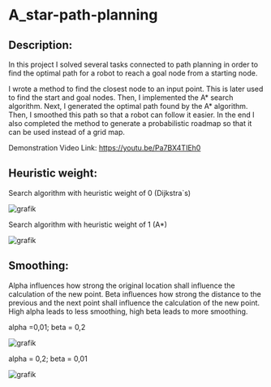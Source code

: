 # A_star-path-planning

## Description:
In this project I solved several tasks connected to path planning in order to find the optimal path for a robot to reach a goal node from a starting node.

I wrote a method to find the closest node to an input point. This is later used to find the start and goal nodes. Then, I implemented the A* search algorithm. Next, I generated the optimal path found by the A* algorithm. Then, I smoothed this path so that a robot can follow it easier. In the end I also completed the method to generate a probabilistic roadmap so that it can be used instead of a grid map.

Demonstration Video Link: https://youtu.be/Pa7BX4TIEh0

## Heuristic weight:

Search algorithm with heuristic weight of 0 (Dijkstra`s)

![grafik](https://user-images.githubusercontent.com/115760050/202973053-df97c882-6e54-49a2-9c52-9d1c21021b1d.png)


Search algorithm with heuristic weight of 1 (A*)

![grafik](https://user-images.githubusercontent.com/115760050/202973205-70ac0d6e-a979-429d-a10b-8b6dcebdf26c.png)


## Smoothing:

Alpha influences how strong the original location shall influence the calculation of the new point. Beta influences how strong the distance to the previous and the next point shall influence the calculation of the new point. High alpha leads to less smoothing, high beta leads to more smoothing.

alpha =0,01; beta = 0,2

![grafik](https://user-images.githubusercontent.com/115760050/202973355-0f6ec025-585e-46ea-b461-5cbc22cdd20c.png)

alpha = 0,2; beta = 0,01

![grafik](https://user-images.githubusercontent.com/115760050/202973390-642086ea-0859-471f-8285-0268231fb71f.png)



